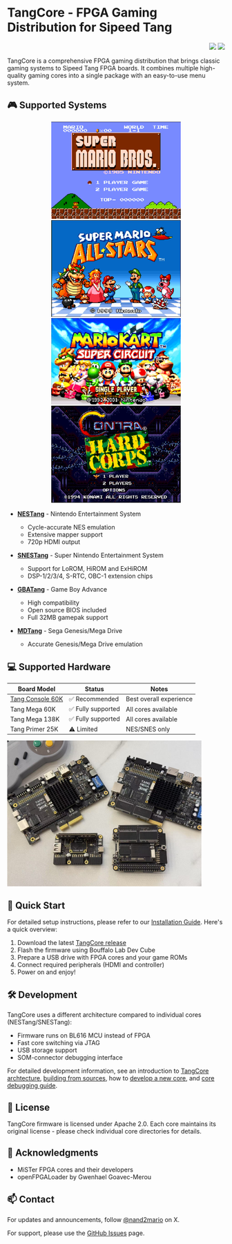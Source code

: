 # TangCore - FPGA Gaming Distribution for Sipeed Tang

<p align="right">
  <a title="Documentation" href="https://nand2mario.github.io/tangcore"><img src="https://img.shields.io/website.svg?label=nand2mario.github.io%2Ftangcore&longCache=true&style=flat-square&url=http%3A%2F%2Fnand2mario.github.io%2Ftangcore%2F&logo=GitHub"></a><!--
  -->
  <a title="Releases" href="https://github.com/nand2mario/tangcore/releases"><img src="https://img.shields.io/github/commits-since/nand2mario/tangcore/latest.svg?longCache=true&style=flat-square&logo=git&logoColor=fff"></a>
</p>

TangCore is a comprehensive FPGA gaming distribution that brings classic gaming systems to Sipeed Tang FPGA boards. It combines multiple high-quality gaming cores into a single package with an easy-to-use menu system.

## 🎮 Supported Systems

<div align="center">
  <img src="doc/tangcore-nes.png" width="300" />
  <img src="doc/tangcore-snes.png" width="300" />
  <img src="doc/tangcore-gba.png" width="300" />
  <img src="doc/tangcore-genesis.png" width="300" />
</div>

- **[NESTang](nestang/)** - Nintendo Entertainment System
  - Cycle-accurate NES emulation
  - Extensive mapper support
  - 720p HDMI output

- **[SNESTang](snestang/)** - Super Nintendo Entertainment System
  - Support for LoROM, HiROM and ExHiROM
  - DSP-1/2/3/4, S-RTC, OBC-1 extension chips

- **[GBATang](gbatang/)** - Game Boy Advance
  - High compatibility
  - Open source BIOS included
  - Full 32MB gamepak support

- **[MDTang](mdtang/)** - Sega Genesis/Mega Drive
  - Accurate Genesis/Mega Drive emulation

## 💻 Supported Hardware

| Board Model | Status | Notes |
|------------|--------|-------|
| [Tang Console 60K](https://sipeed.com/tangconsole) | ✅ Recommended | Best overall experience |
| Tang Mega 60K | ✅ Fully supported | All cores available |
| Tang Mega 138K | ✅ Fully supported | All cores available |
| Tang Primer 25K | ⚠️ Limited | NES/SNES only |

<img src="doc/tangcore-boards.jpg" width=450> 

## 🚀 Quick Start

For detailed setup instructions, please refer to our [Installation Guide](https://nand2mario.github.io/tangcore/user-guide/installation/). Here's a quick overview:

1. Download the latest [TangCore release](https://github.com/nand2mario/tangcore/releases)
2. Flash the firmware using Bouffalo Lab Dev Cube
3. Prepare a USB drive with FPGA cores and your game ROMs
4. Connect required peripherals (HDMI and controller)
5. Power on and enjoy!

## 🛠️ Development

TangCore uses a different architecture compared to individual cores (NESTang/SNESTang):
- Firmware runs on BL616 MCU instead of FPGA
- Fast core switching via JTAG
- USB storage support
- SOM-connector debugging interface

For detailed development information, see an introduction to [TangCore archtecture](https://nand2mario.github.io/tangcore/dev-guide/architecture/), [building from sources](https://nand2mario.github.io/tangcore/dev-guide/building/), how to [develop a new core](https://nand2mario.github.io/tangcore/dev-guide/core-development/), and [core debugging guide](https://nand2mario.github.io/tangcore/dev-guide/core-debugging/).

## 📝 License

TangCore firmware is licensed under Apache 2.0. Each core maintains its original license - please check individual core directories for details.

## 🙏 Acknowledgments

- MiSTer FPGA cores and their developers
- openFPGALoader by Gwenhael Goavec-Merou


## 📫 Contact

For updates and announcements, follow [@nand2mario](https://x.com/nand2mario) on X.

For support, please use the [GitHub Issues](https://github.com/nand2mario/tangcore/issues) page.  
